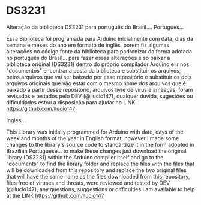 # DS3231
Alteração da biblioteca DS3231 para português do Brasil....
Portugues...

Essa Biblioteca foi programada para Arduino inicialmente com data, dias da semana e meses do ano em formato de inglês,
porem fiz algumas alterações no código fonte da biblioteca para padronizar da forma adotada no português do Brasil...
para fazer essas alterações é so baixar a biblioteca original (DS3231) dentro do próprio compilador Arduino
e ir nos "documentos" encontrar a pasta da biblioteca e substituir os arquivos, 
pelos arquivos que vai ser baixado por esse repositório e substituir os dois arquivos originais
que vão estar com o mesmo nome dos arquivos que é baixado a partir desse repositório,
arquivos livre de vírus e ameaças, foram revisados e testados pelo DEV (@llucio147),
qualquer duvida, sugestões ou dificuldades estou a disposição para ajudar no LINK https://github.com/llucio147

Ingles...

This Library was initially programmed for Arduino with date, days of the week and months of the year in English format,
however I made some changes to the library's source code to standardize it in the form adopted in Brazilian Portuguese...
to make these changes just download the original library (DS3231) within the Arduino compiler 
itself and go to the "documents" to find the library folder and replace the files with the files that will be downloaded
from this repository and replace the two original files that will have the same name as the files downloaded from this repository,
files free of viruses and threats, were reviewed and tested by DEV (@llucio147), any questions, 
suggestions or difficulties I am available to help at the LINK https://github.com/llucio147
